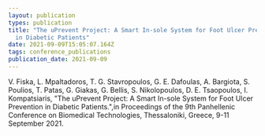 ```yaml
---
layout: publication
types: publication
title: "The uPrevent Project: A Smart In-sole System for Foot Ulcer Prevention
  in Diabetic Patients"
date: 2021-09-09T15:05:07.164Z
tags: conference_publications
publication_date: 2021-09-09
---
```

V. Fiska, L. Mpaltadoros, T. G. Stavropoulos, G. E. Dafoulas, A. Bargiota, S. Poulios, T. Patas, G. Giakas, G. Bellis, S. Nikolopoulos, D. E. Tsaopoulos, I. Kompatsiaris, "The uPrevent Project: A Smart In-sole System for Foot Ulcer Prevention in Diabetic Patients.",in Proceedings of the 9th Panhellenic Conference on Biomedical Technologies, Thessaloniki, Greece, 9-11 September 2021.